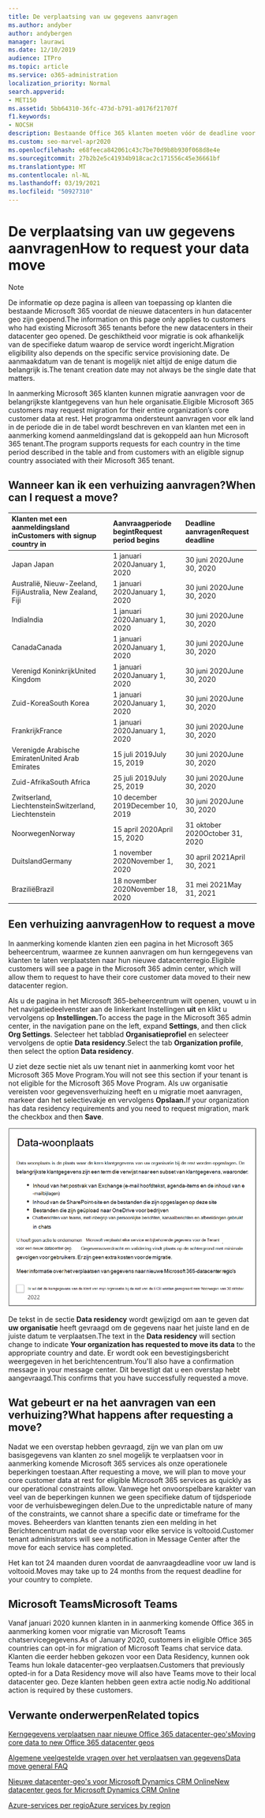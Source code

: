 ```yaml
---
title: De verplaatsing van uw gegevens aanvragen
ms.author: andyber
author: andybergen
manager: laurawi
ms.date: 12/10/2019
audience: ITPro
ms.topic: article
ms.service: o365-administration
localization_priority: Normal
search.appverid:
- MET150
ms.assetid: 5bb64310-36fc-473d-b791-a0176f21707f
f1.keywords:
- NOCSH
description: Bestaande Office 365 klanten moeten vóór de deadline voor hun land een aanvraag indienen om hun Microsoft 365 services te laten verplaatst naar hun nieuwe geo.
ms.custom: seo-marvel-apr2020
ms.openlocfilehash: e68feeca842061c43c7be70d9b8b930f068d8e4e
ms.sourcegitcommit: 27b2b2e5c41934b918cac2c171556c45e36661bf
ms.translationtype: MT
ms.contentlocale: nl-NL
ms.lasthandoff: 03/19/2021
ms.locfileid: "50927310"
---
```

# <a name="how-to-request-your-data-move"></a><span data-ttu-id="7e178-103">De verplaatsing van uw gegevens aanvragen</span><span class="sxs-lookup"><span data-stu-id="7e178-103">How to request your data move</span></span>

> [!NOTE]
> <span data-ttu-id="7e178-104">De informatie op deze pagina is alleen van toepassing op klanten die bestaande Microsoft 365 voordat de nieuwe datacenters in hun datacenter geo zijn geopend.</span><span class="sxs-lookup"><span data-stu-id="7e178-104">The information on this page only applies to customers who had existing Microsoft 365 tenants before the new datacenters in their datacenter geo opened.</span></span> <span data-ttu-id="7e178-105">De geschiktheid voor migratie is ook afhankelijk van de specifieke datum waarop de service wordt ingericht.</span><span class="sxs-lookup"><span data-stu-id="7e178-105">Migration eligibility also depends on the specific service provisioning date.</span></span>  <span data-ttu-id="7e178-106">De aanmaakdatum van de tenant is mogelijk niet altijd de enige datum die belangrijk is.</span><span class="sxs-lookup"><span data-stu-id="7e178-106">The tenant creation date may not always be the single date that matters.</span></span>
  
<span data-ttu-id="7e178-107">In aanmerking Microsoft 365 klanten kunnen migratie aanvragen voor de belangrijkste klantgegevens van hun hele organisatie.</span><span class="sxs-lookup"><span data-stu-id="7e178-107">Eligible Microsoft 365 customers may request migration for their entire organization’s core customer data at rest.</span></span>  <span data-ttu-id="7e178-108">Het programma ondersteunt aanvragen voor elk land in de periode die in de tabel wordt beschreven en van klanten met een in aanmerking komend aanmeldingsland dat is gekoppeld aan hun Microsoft 365 tenant.</span><span class="sxs-lookup"><span data-stu-id="7e178-108">The program supports requests for each country in the time period described in the table and from customers with an eligible signup country associated with their Microsoft 365 tenant.</span></span>
  
## <a name="when-can-i-request-a-move"></a><span data-ttu-id="7e178-109">Wanneer kan ik een verhuizing aanvragen?</span><span class="sxs-lookup"><span data-stu-id="7e178-109">When can I request a move?</span></span>

| <span data-ttu-id="7e178-110">Klanten met een aanmeldingsland in</span><span class="sxs-lookup"><span data-stu-id="7e178-110">Customers with signup country in</span></span> | <span data-ttu-id="7e178-111">Aanvraagperiode begint</span><span class="sxs-lookup"><span data-stu-id="7e178-111">Request period begins</span></span> | <span data-ttu-id="7e178-112">Deadline aanvragen</span><span class="sxs-lookup"><span data-stu-id="7e178-112">Request deadline</span></span> |
|:-----|:-----|:-----|
|<span data-ttu-id="7e178-113">Japan </span><span class="sxs-lookup"><span data-stu-id="7e178-113">Japan</span></span>  <br/> |<span data-ttu-id="7e178-114">1 januari 2020</span><span class="sxs-lookup"><span data-stu-id="7e178-114">January 1, 2020</span></span>  <br/> |<span data-ttu-id="7e178-115">30 juni 2020</span><span class="sxs-lookup"><span data-stu-id="7e178-115">June 30, 2020</span></span>  <br/> |
|<span data-ttu-id="7e178-116">Australië, Nieuw-Zeeland, Fiji</span><span class="sxs-lookup"><span data-stu-id="7e178-116">Australia, New Zealand, Fiji</span></span>  <br/> |<span data-ttu-id="7e178-117">1 januari 2020</span><span class="sxs-lookup"><span data-stu-id="7e178-117">January 1, 2020</span></span>  <br/> |<span data-ttu-id="7e178-118">30 juni 2020</span><span class="sxs-lookup"><span data-stu-id="7e178-118">June 30, 2020</span></span>  <br/> |
|<span data-ttu-id="7e178-119">India</span><span class="sxs-lookup"><span data-stu-id="7e178-119">India</span></span>  <br/> |<span data-ttu-id="7e178-120">1 januari 2020</span><span class="sxs-lookup"><span data-stu-id="7e178-120">January 1, 2020</span></span>  <br/> |<span data-ttu-id="7e178-121">30 juni 2020</span><span class="sxs-lookup"><span data-stu-id="7e178-121">June 30, 2020</span></span>  <br/> |
|<span data-ttu-id="7e178-122">Canada</span><span class="sxs-lookup"><span data-stu-id="7e178-122">Canada</span></span>  <br/> |<span data-ttu-id="7e178-123">1 januari 2020</span><span class="sxs-lookup"><span data-stu-id="7e178-123">January 1, 2020</span></span>  <br/> |<span data-ttu-id="7e178-124">30 juni 2020</span><span class="sxs-lookup"><span data-stu-id="7e178-124">June 30, 2020</span></span>  <br/> |
|<span data-ttu-id="7e178-125">Verenigd Koninkrijk</span><span class="sxs-lookup"><span data-stu-id="7e178-125">United Kingdom</span></span>  <br/> |<span data-ttu-id="7e178-126">1 januari 2020</span><span class="sxs-lookup"><span data-stu-id="7e178-126">January 1, 2020</span></span>  <br/> |<span data-ttu-id="7e178-127">30 juni 2020</span><span class="sxs-lookup"><span data-stu-id="7e178-127">June 30, 2020</span></span>  <br/> |
|<span data-ttu-id="7e178-128">Zuid-Korea</span><span class="sxs-lookup"><span data-stu-id="7e178-128">South Korea</span></span>  <br/> |<span data-ttu-id="7e178-129">1 januari 2020</span><span class="sxs-lookup"><span data-stu-id="7e178-129">January 1, 2020</span></span>  <br/> |<span data-ttu-id="7e178-130">30 juni 2020</span><span class="sxs-lookup"><span data-stu-id="7e178-130">June 30, 2020</span></span>  <br/> |
|<span data-ttu-id="7e178-131">Frankrijk</span><span class="sxs-lookup"><span data-stu-id="7e178-131">France</span></span>  <br/> |<span data-ttu-id="7e178-132">1 januari 2020</span><span class="sxs-lookup"><span data-stu-id="7e178-132">January 1, 2020</span></span>  <br/> |<span data-ttu-id="7e178-133">30 juni 2020</span><span class="sxs-lookup"><span data-stu-id="7e178-133">June 30, 2020</span></span>  <br/> |
|<span data-ttu-id="7e178-134">Verenigde Arabische Emiraten</span><span class="sxs-lookup"><span data-stu-id="7e178-134">United Arab Emirates</span></span>  <br/> |<span data-ttu-id="7e178-135">15 juli 2019</span><span class="sxs-lookup"><span data-stu-id="7e178-135">July 15, 2019</span></span>  <br/> |<span data-ttu-id="7e178-136">30 juni 2020</span><span class="sxs-lookup"><span data-stu-id="7e178-136">June 30, 2020</span></span>  <br/> |
|<span data-ttu-id="7e178-137">Zuid-Afrika</span><span class="sxs-lookup"><span data-stu-id="7e178-137">South Africa</span></span>  <br/> |<span data-ttu-id="7e178-138">25 juli 2019</span><span class="sxs-lookup"><span data-stu-id="7e178-138">July 25, 2019</span></span>  <br/> |<span data-ttu-id="7e178-139">30 juni 2020</span><span class="sxs-lookup"><span data-stu-id="7e178-139">June 30, 2020</span></span>  <br/> |
|<span data-ttu-id="7e178-140">Zwitserland, Liechtenstein</span><span class="sxs-lookup"><span data-stu-id="7e178-140">Switzerland, Liechtenstein</span></span>  <br/> |<span data-ttu-id="7e178-141">10 december 2019</span><span class="sxs-lookup"><span data-stu-id="7e178-141">December 10, 2019</span></span>  <br/> |<span data-ttu-id="7e178-142">30 juni 2020</span><span class="sxs-lookup"><span data-stu-id="7e178-142">June 30, 2020</span></span>  <br/> |
|<span data-ttu-id="7e178-143">Noorwegen</span><span class="sxs-lookup"><span data-stu-id="7e178-143">Norway</span></span>  <br/> |<span data-ttu-id="7e178-144">15 april 2020</span><span class="sxs-lookup"><span data-stu-id="7e178-144">April 15, 2020</span></span>  <br/> |<span data-ttu-id="7e178-145">31 oktober 2020</span><span class="sxs-lookup"><span data-stu-id="7e178-145">October 31, 2020</span></span>  <br/> |
|<span data-ttu-id="7e178-146">Duitsland</span><span class="sxs-lookup"><span data-stu-id="7e178-146">Germany</span></span>  <br/> |<span data-ttu-id="7e178-147">1 november 2020</span><span class="sxs-lookup"><span data-stu-id="7e178-147">November 1, 2020</span></span>  <br/> |<span data-ttu-id="7e178-148">30 april 2021</span><span class="sxs-lookup"><span data-stu-id="7e178-148">April 30, 2021</span></span>  <br/> |
|<span data-ttu-id="7e178-149">Brazilië</span><span class="sxs-lookup"><span data-stu-id="7e178-149">Brazil</span></span>  <br/> |<span data-ttu-id="7e178-150">18 november 2020</span><span class="sxs-lookup"><span data-stu-id="7e178-150">November 18, 2020</span></span>  <br/> |<span data-ttu-id="7e178-151">31 mei 2021</span><span class="sxs-lookup"><span data-stu-id="7e178-151">May 31, 2021</span></span>  <br/> |

## <a name="how-to-request-a-move"></a><span data-ttu-id="7e178-152">Een verhuizing aanvragen</span><span class="sxs-lookup"><span data-stu-id="7e178-152">How to request a move</span></span>

<span data-ttu-id="7e178-153">In aanmerking komende klanten zien een pagina in het Microsoft 365 beheercentrum, waarmee ze kunnen aanvragen om hun kerngegevens van klanten te laten verplaatsten naar hun nieuwe datacenterregio.</span><span class="sxs-lookup"><span data-stu-id="7e178-153">Eligible customers will see a page in the Microsoft 365 admin center, which will allow them to request to have their core customer data moved to their new datacenter region.</span></span>  
  
<span data-ttu-id="7e178-154">Als u de pagina in het Microsoft 365-beheercentrum wilt openen, vouwt u in het navigatiedeelvenster aan de linkerkant Instellingen **uit** en klikt u vervolgens op **Instellingen.**</span><span class="sxs-lookup"><span data-stu-id="7e178-154">To access the page in the Microsoft 365 admin center, in the navigation pane on the left, expand **Settings**, and then click **Org Settings**.</span></span>
<span data-ttu-id="7e178-155">Selecteer het tabblad **Organisatieprofiel** en selecteer vervolgens de optie **Data residency**.</span><span class="sxs-lookup"><span data-stu-id="7e178-155">Select the tab **Organization profile**, then select the option **Data residency**.</span></span>
  
<span data-ttu-id="7e178-156">U ziet deze sectie niet als uw tenant niet in aanmerking komt voor het Microsoft 365 Move Program.</span><span class="sxs-lookup"><span data-stu-id="7e178-156">You will not see this section if your tenant is not eligible for the Microsoft 365 Move Program.</span></span>  <span data-ttu-id="7e178-157">Als uw organisatie vereisten voor gegevensverhuizing heeft en u migratie moet aanvragen, markeer dan het selectievakje en vervolgens **Opslaan.**</span><span class="sxs-lookup"><span data-stu-id="7e178-157">If your organization has data residency requirements and you need to request migration, mark the checkbox and then **Save**.</span></span>
  
![Actiescherm datacenteropt-in](../media/dataresidencyflyoutae.jpg)
  
<span data-ttu-id="7e178-159">De tekst in de sectie **Data residency** wordt gewijzigd om aan te geven dat **uw organisatie** heeft gevraagd om de gegevens naar het juiste land en de juiste datum te verplaatsen.</span><span class="sxs-lookup"><span data-stu-id="7e178-159">The text in the **Data residency** will section change to indicate **Your organization has requested to move its data** to the appropriate country and date.</span></span> <span data-ttu-id="7e178-160">Er wordt ook een bevestigingsbericht weergegeven in het berichtencentrum.</span><span class="sxs-lookup"><span data-stu-id="7e178-160">You'll also have a confirmation message in your message center.</span></span> <span data-ttu-id="7e178-161">Dit bevestigt dat u een overstap hebt aangevraagd.</span><span class="sxs-lookup"><span data-stu-id="7e178-161">This confirms that you have successfully requested a move.</span></span> 
  
## <a name="what-happens-after-requesting-a-move"></a><span data-ttu-id="7e178-162">Wat gebeurt er na het aanvragen van een verhuizing?</span><span class="sxs-lookup"><span data-stu-id="7e178-162">What happens after requesting a move?</span></span>

<span data-ttu-id="7e178-163">Nadat we een overstap hebben gevraagd, zijn we van plan om uw basisgegevens van klanten zo snel mogelijk te verplaatsen voor in aanmerking komende Microsoft 365 services als onze operationele beperkingen toestaan.</span><span class="sxs-lookup"><span data-stu-id="7e178-163">After requesting a move, we will plan to move your core customer data at rest for eligible Microsoft 365 services as quickly as our operational constraints allow.</span></span> <span data-ttu-id="7e178-164">Vanwege het onvoorspelbare karakter van veel van de beperkingen kunnen we geen specifieke datum of tijdsperiode voor de verhuisbewegingen delen.</span><span class="sxs-lookup"><span data-stu-id="7e178-164">Due to the unpredictable nature of many of the constraints, we cannot share a specific date or timeframe for the moves.</span></span> <span data-ttu-id="7e178-165">Beheerders van klantten tenants zien een melding in het Berichtencentrum nadat de overstap voor elke service is voltooid.</span><span class="sxs-lookup"><span data-stu-id="7e178-165">Customer tenant administrators will see a notification in Message Center after the move for each service has completed.</span></span>
  
<span data-ttu-id="7e178-166">Het kan tot 24 maanden duren voordat de aanvraagdeadline voor uw land is voltooid.</span><span class="sxs-lookup"><span data-stu-id="7e178-166">Moves may take up to 24 months from the request deadline for your country to complete.</span></span>
  
## <a name="microsoft-teams"></a><span data-ttu-id="7e178-167">Microsoft Teams</span><span class="sxs-lookup"><span data-stu-id="7e178-167">Microsoft Teams</span></span>

<span data-ttu-id="7e178-168">Vanaf januari 2020 kunnen klanten in in aanmerking komende Office 365 in aanmerking komen voor migratie van Microsoft Teams chatservicegegevens.</span><span class="sxs-lookup"><span data-stu-id="7e178-168">As of January 2020, customers in eligible Office 365 countries can opt-in for migration of Microsoft Teams chat service data.</span></span>  <span data-ttu-id="7e178-169">Klanten die eerder hebben gekozen voor een Data Residency, kunnen ook Teams hun lokale datacenter-geo verplaatsen.</span><span class="sxs-lookup"><span data-stu-id="7e178-169">Customers that previously opted-in for a Data Residency move will also have Teams move to their local datacenter geo.</span></span>  <span data-ttu-id="7e178-170">Deze klanten hebben geen extra actie nodig.</span><span class="sxs-lookup"><span data-stu-id="7e178-170">No additional action is required by these customers.</span></span>

## <a name="related-topics"></a><span data-ttu-id="7e178-171">Verwante onderwerpen</span><span class="sxs-lookup"><span data-stu-id="7e178-171">Related topics</span></span>

[<span data-ttu-id="7e178-172">Kerngegevens verplaatsen naar nieuwe Office 365 datacenter-geo's</span><span class="sxs-lookup"><span data-stu-id="7e178-172">Moving core data to new Office 365 datacenter geos</span></span>](moving-data-to-new-datacenter-geos.md)

[<span data-ttu-id="7e178-173">Algemene veelgestelde vragen over het verplaatsen van gegevens</span><span class="sxs-lookup"><span data-stu-id="7e178-173">Data move general FAQ</span></span>](data-move-faq.md)

[<span data-ttu-id="7e178-174">Nieuwe datacenter-geo's voor Microsoft Dynamics CRM Online</span><span class="sxs-lookup"><span data-stu-id="7e178-174">New datacenter geos for Microsoft Dynamics CRM Online</span></span>](/power-platform/admin/new-datacenter-regions)
  
[<span data-ttu-id="7e178-175">Azure-services per regio</span><span class="sxs-lookup"><span data-stu-id="7e178-175">Azure services by region</span></span>](https://azure.microsoft.com/regions/)
